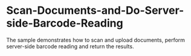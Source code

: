 # Scan-Documents-and-Do-Server-side-Barcode-Reading
The sample demonstrates how to scan and upload documents, perform server-side barcode reading and return the results.
